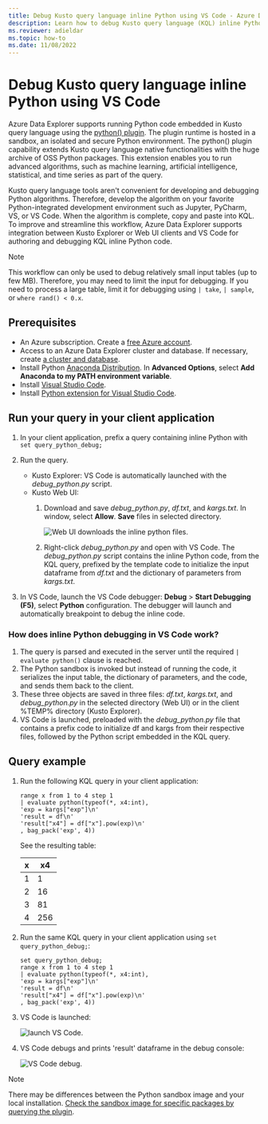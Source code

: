 ```yaml
---
title: Debug Kusto query language inline Python using VS Code - Azure Data Explorer
description: Learn how to debug Kusto query language (KQL) inline Python using VS Code.
ms.reviewer: adieldar
ms.topic: how-to
ms.date: 11/08/2022
---
```


# Debug Kusto query language inline Python using VS Code

Azure Data Explorer supports running Python code embedded in Kusto query language using the [python() plugin](kusto/query/pythonplugin.md). The plugin runtime is hosted in a sandbox, an isolated and secure Python environment. The python() plugin capability extends Kusto query language native functionalities with the huge archive of OSS Python packages. This extension enables you to run advanced algorithms, such as machine learning, artificial intelligence, statistical, and time series as part of the query.

Kusto query language tools aren't convenient for developing and debugging Python algorithms. Therefore, develop the algorithm on your favorite Python-integrated development environment such as Jupyter, PyCharm, VS, or VS Code. When the algorithm is complete, copy and paste into KQL. To improve and streamline this workflow, Azure Data Explorer supports integration between Kusto Explorer or Web UI clients and VS Code for authoring and debugging KQL inline Python code. 

> [!NOTE]
> This workflow can only be used to debug relatively small input tables (up to few MB). Therefore, you may need to limit the input for debugging.  If you need to process a large table, limit it for debugging using `| take`, `| sample`, or `where rand() < 0.x`.

## Prerequisites

* An Azure subscription. Create a [free Azure account](https://azure.microsoft.com/free/).
* Access to an Azure Data Explorer cluster and database. If necessary, create [a cluster and database](create-cluster-database-portal.md).
* Install Python [Anaconda Distribution](https://www.anaconda.com/distribution/#download-section). In **Advanced Options**, select **Add Anaconda to my PATH environment variable**.
* Install [Visual Studio Code](https://code.visualstudio.com/Download).
* Install [Python extension for Visual Studio Code](https://marketplace.visualstudio.com/items?itemName=ms-python.python).

## Run your query in your client application

1. In your client application, prefix a query containing inline Python with `set query_python_debug;`
1. Run the query.
    * Kusto Explorer: VS Code is automatically launched with the *debug_python.py* script.
    * Kusto Web UI: 
        1. Download and save *debug_python.py*, *df.txt*, and *kargs.txt*. In window, select **Allow**. **Save** files in selected directory. 

            ![Web UI downloads the inline python files.](media/debug-inline-python/webui-inline-python.png)

        1. Right-click *debug_python.py* and open with VS Code. 
        The *debug_python.py* script contains the inline Python code, from the KQL query, prefixed by the template code to initialize the input dataframe from *df.txt* and the dictionary of parameters from *kargs.txt*.    
            
1. In VS Code, launch the VS Code debugger: **Debug** > **Start Debugging (F5)**, select **Python** configuration. The debugger will launch and automatically breakpoint to debug the inline code.

### How does inline Python debugging in VS Code work?

1. The query is parsed and executed in the server until the required `| evaluate python()` clause is reached.
1. The Python sandbox is invoked but instead of running the code, it serializes the input table, the dictionary of parameters, and the code, and sends them back to the client.
1. These three objects are saved in three files: *df.txt*, *kargs.txt*, and *debug_python.py* in the selected directory (Web UI) or in the client %TEMP% directory (Kusto Explorer).
1. VS Code is launched, preloaded with the *debug_python.py* file that contains a prefix code to initialize df and kargs from their respective files, followed by the Python script embedded in the KQL query.

## Query example

1. Run the following KQL query in your client application:

    ```kusto
    range x from 1 to 4 step 1
    | evaluate python(typeof(*, x4:int), 
    'exp = kargs["exp"]\n'
    'result = df\n'
    'result["x4"] = df["x"].pow(exp)\n'
    , bag_pack('exp', 4))
    ```

    See the resulting table:

    | x  | x4  |
    |---------|---------|
    | 1     |   1      |
    | 2     |   16      |
    | 3     |   81      |
    | 4     |    256     |
    
1. Run the same KQL query in your client application using `set query_python_debug;`:

    ```kusto
    set query_python_debug;
    range x from 1 to 4 step 1
    | evaluate python(typeof(*, x4:int), 
    'exp = kargs["exp"]\n'
    'result = df\n'
    'result["x4"] = df["x"].pow(exp)\n'
    , bag_pack('exp', 4))
    ```

1. VS Code is launched:

    ![launch VS Code.](media/debug-inline-python/launch-vs-code.png)

1. VS Code debugs and prints 'result' dataframe in the debug console:

    ![VS Code debug.](media/debug-inline-python/debug-vs-code.png)

> [!NOTE]
> There may be differences between the Python sandbox image and your local installation. [Check the sandbox image for specific packages by querying the plugin](https://github.com/Azure/azure-kusto-analytics-lib/blob/master/Utils/functions/get_modules_version.csl).
